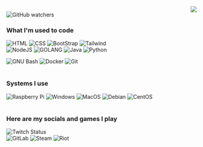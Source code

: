 <div id="header" align="center">
  <img align="right" src="https://media3.giphy.com/media/v1.Y2lkPTc5MGI3NjExZWM5NDYzOWRiZmIxMjZhY2U1YWU3OWQ2MTU1MzM1OWJkOWFhYjcyMyZjdD1z/hqaOHloopvGSya7oyC/giphy.gif"/>
</div>

![GitHub watchers](https://img.shields.io/github/watchers/ogb4n/ogb4n?color=blueviolet&style=for-the-badge)

### What I'm used to code 
![HTML](https://img.shields.io/badge/-HTML-E34F26?logo=html5&logoColor=white&style=for-the-badge)
![CSS](https://img.shields.io/badge/-CSS-1572B6?logo=CSS3&logoColor=white&style=for-the-badge)
![BootStrap](https://img.shields.io/badge/-BOOTSTRAP-7952B3?logo=Bootstrap&logoColor=white&style=for-the-badge)
![Tailwind](https://img.shields.io/badge/-TailwindCSS-06B6D4?logo=TailwindCSS&logoColor=white&style=for-the-badge) <br>
![NodeJS](https://img.shields.io/badge/-NodeJS-339933?logo=Node.js&logoColor=white&style=for-the-badge)
![GOLANG](https://img.shields.io/badge/-GOLANG-4285F4?logo=GO&logoColor=white&style=for-the-badge)
![Java](https://img.shields.io/badge/-java-E34A86?style=for-the-badge&logo=Java)
![Python](https://img.shields.io/badge/-Python-3776AB?logo=Python&logoColor=white&style=for-the-badge)

![GNU Bash](https://img.shields.io/badge/-GNU%20Bash-4EAA25?logo=GNUBash&logoColor=white&style=for-the-badge)
![Docker](https://img.shields.io/badge/-Docker-black?style=for-the-badge&logo=docker)
![Git](https://img.shields.io/badge/-Git-black?style=for-the-badge&logo=git)
 <br> <br>
### Systems I use
![Raspberry Pi](https://img.shields.io/badge/-Raspberry%20Pi-C51A4A?style=for-the-badge&logo=Raspberry-Pi)
![Windows](https://img.shields.io/badge/-Windows-0078D6?logo=Windows&logoColor=white&style=for-the-badge)
![MacOS](https://img.shields.io/badge/-MacOS-00AF9C?logo=Apple&logoColor=white&style=for-the-badge)
![Debian](https://img.shields.io/badge/-Debian-A81D33?logo=Debian&logoColor=white&style=for-the-badge)
![CentOS](https://img.shields.io/badge/-CentOS-262577?logo=CentOS&logoColor=white&style=for-the-badge)<br> <br>

### Here are my socials and games I play 

![Twitch Status](https://img.shields.io/twitch/status/idhoney?color=blueviolet&logo=Twitch&style=for-the-badge) <br>
![GitLab](https://img.shields.io/badge/-GitLab-FCA121?style=for-the-badge&logo=gitlab&link=https://gitlab.com/ogb4n)
![Steam](https://img.shields.io/badge/-STEAM-004680?logo=steam&logoColor=white&style=for-the-badge&link=https://steamcommunity.com/id/ogb4n)
![Riot](https://img.shields.io/badge/-U%20Need%20A%20Shower-D32936?logo=RiotGames&logoColor=white&style=for-the-badge&link=https://steamcommunity.com/id/ogb4n)
